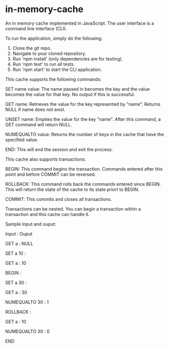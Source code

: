 # in-memory-cache
An in memory cache implemented in JavaScript. The user interface is a command line interface (CLI).

To run the application, simply do the following:
1. Clone the git repo.
2. Navigate to your cloned repository.
3. Run 'npm install' (only dependencies are for testing).
4. Run 'npm test' to run all tests.
5. Run 'npm start' to start the CLI application.

This cache supports the following commands:

SET name value: The name passed in becomes the key and the value becomes the value for that key. No output if this is successful.

GET name: Retrieves the value for the key represented by "name". Returns NULL if name does not exist.

UNSET name: Empties the value for the key "name". After this command, a GET command will return NULL.

NUMEQUALTO value: Returns the number of keys in the cache that have the specified value.

END: This will end the session and exit the process.

This cache also supports transactions:

BEGIN: This command begins the transaction. Commands entered after this point and before COMMIT can be reversed.

ROLLBACK: This command rolls back the commands entered since BEGIN. This will return the state of the cache to its state priort to BEGIN.

COMMIT: This commits and closes all transactions.

Transactions can be nested. You can begin a transaction within a transaction and this cache can handle it.

Sample input and ouput:

Input : Ouput

GET a : NULL

SET a 10 : 

GET a : 10

BEGIN : 

SET a 30 : 

GET a : 30

NUMEQUALTO 30 : 1

ROLLBACK :

GET a : 10

NUMEQUALTO 30 : 0

END
